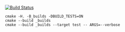 [![Build Status](https://travis-ci.org/KozhevnikovIvan/vector_example.svg?branch=master)](https://travis-ci.org/KozhevnikovIvan/vector_example)

```
cmake -H. -B_builds -DBUILD_TESTS=ON
cmake --build _builds
cmake --build _builds --target test -- ARGS=--verbose
```

